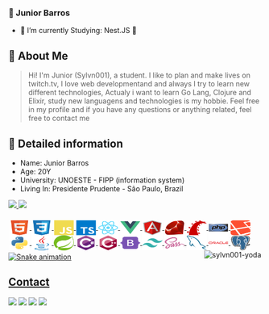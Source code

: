 ### 👾 Junior Barros

<!--
**Sylvn001/Sylvn001** is a ✨ _special_ ✨ repository because its `README.md` (this file) appears on your GitHub profile. -->

- 🔭 I’m currently Studying: Nest.JS 🐺

## 📓 About Me

> Hi! I'm Junior (Sylvn001), a student. I like to plan and make lives on twitch.tv, I love web developmentand and always I try to learn new different technologies, Actualy i want to learn Go Lang, Clojure and Elixir, study new languagens and technologies is my hobbie.
> Feel free in my profile and if you have any questions or anything related, feel free to contact me

## :notebook_with_decorative_cover: Detailed information

- Name: Junior Barros
- Age: 20Y
- University: UNOESTE - FIPP (information system)
- Living In: Presidente Prudente - São Paulo, Brazil

<div>
  <a href="https://github.com/Sylvn001">
  <img height="180em" src="https://github-readme-stats.vercel.app/api?username=sylvn001&show_icons=true&theme=vue-dark&include_all_commits=true&count_private=true"/>
  <img height="180em" src="https://github-readme-stats.vercel.app/api/top-langs/?username=sylvn001&layout=compact&langs_count=16&theme=vue-dark"/>
</div>

<div style="display: inline_block; padding: 4px 2px"><br>
  <img align="center" alt="sylvn001-HTML" height="30" width="40" src="https://raw.githubusercontent.com/devicons/devicon/master/icons/html5/html5-original.svg">
  <img align="center" alt="sylvn001-CSS" height="30" width="40" src="https://raw.githubusercontent.com/devicons/devicon/master/icons/css3/css3-original.svg">

  <img align="center" alt="sylvn001-Js" height="30" width="40" src="https://raw.githubusercontent.com/devicons/devicon/master/icons/javascript/javascript-plain.svg">
  <img align="center" alt="sylvn001-Ts" height="30" width="40" src="https://raw.githubusercontent.com/devicons/devicon/master/icons/typescript/typescript-plain.svg">
  <img align="center" alt="sylvn001-React" height="30" width="40" src="https://raw.githubusercontent.com/devicons/devicon/master/icons/react/react-original.svg">
  <img align="center" alt="sylvn001-Vue" height="30" width="40" src="https://github.com/devicons/devicon/blob/master/icons/vuejs/vuejs-original.svg">
  <img align="center" alt="sylvn001-Angular" height="30" width="40" src="https://github.com/devicons/devicon/blob/master/icons/angularjs/angularjs-original.svg">

  <img align="center" alt="sylvn001-Ruby" height="30" width="40" src="https://github.com/devicons/devicon/blob/master/icons/ruby/ruby-original.svg">
  <img align="center" alt="sylvn001-Ruby-rails" height="30" width="40" src="https://github.com/devicons/devicon/blob/master/icons/rails/rails-plain.svg">

  <img align="center" alt="sylvn001-Php" height="30" width="40" src="https://github.com/devicons/devicon/blob/master/icons/php/php-original.svg">
  <img align="center" alt="sylvn001-Php-laravel" height="30" width="40" src="https://github.com/devicons/devicon/blob/master/icons/laravel/laravel-plain.svg">

  <img align="center" alt="sylvn001-Python" height="30" width="40" src="https://raw.githubusercontent.com/devicons/devicon/master/icons/python/python-original.svg">
  <img align="center" alt="sylvn001-Java" height="30" width="40" src="https://github.com/devicons/devicon/blob/master/icons/java/java-original.svg">
  <img align="center" alt="sylvn001-Java-spring" height="30" width="40" src="https://github.com/devicons/devicon/blob/master/icons/spring/spring-original.svg">
  <img align="center" alt="sylvn001-Csharp" height="30" width="40" src="https://raw.githubusercontent.com/devicons/devicon/master/icons/csharp/csharp-original.svg">
  <img align="center" alt="sylvn001-cplusplus" height="30" width="40" src="https://github.com/devicons/devicon/blob/master/icons/cplusplus/cplusplus-original.svg">

  <img align="center" alt="sylvn001-bootstrap" height="30" width="40" src="https://github.com/devicons/devicon/blob/master/icons/bootstrap/bootstrap-plain.svg">
  <img align="center" alt="sylvn001-tailwind" height="30" width="40" src="https://github.com/devicons/devicon/blob/master/icons/tailwindcss/tailwindcss-plain.svg">
  <img align="center" alt="sylvn001-sass" height="30" width="40" src="https://github.com/devicons/devicon/blob/master/icons/sass/sass-original.svg">

  <img align="center" alt="sylvn001-mysql" height="30" width="40" src="https://github.com/devicons/devicon/blob/master/icons/mysql/mysql-original.svg">
  <img align="center" alt="sylvn001-oracle" height="30" width="40" src="https://github.com/devicons/devicon/blob/master/icons/oracle/oracle-original.svg">
  <img align="center" alt="sylvn001-postgres" height="30" width="40" src="https://github.com/devicons/devicon/blob/master/icons/postgresql/postgresql-original.svg">

  <img align="right" alt="sylvn001-yoda" src="https://64.media.tumblr.com/bb08dc6547da56fba032174060c17f1c/64b85f8f37398df1-1c/s540x810/44aab92b37cc2e916058cae4115757545fa853c7.gifv">
</div>
  
<img href="https://github.com/sylvn001/sylvn001/blob/output/snake.svg" alt="Snake animation" />

###

## Contact

<a href="https://instagram.com/sylvn001" target="_blank"><img src="https://img.shields.io/badge/-Instagram-%23E4405F?style=for-the-badge&logo=instagram&logoColor=white" target="_blank"></a>
<a href="https://www.twitch.tv/sylvn001" target="_blank"><img src="https://img.shields.io/badge/Twitch-9146FF?style=for-the-badge&logo=twitch&logoColor=white" target="_blank"></a>
<a href = "mailto:juniorbaarros001@gmail.com"><img src="https://img.shields.io/badge/-Gmail-%23333?style=for-the-badge&logo=gmail&logoColor=white" target="_blank"></a>
<a href="https://www.linkedin.com/in/sylvn001" target="_blank"><img src="https://img.shields.io/badge/-LinkedIn-%230077B5?style=for-the-badge&logo=linkedin&logoColor=white" target="_blank"></a>

